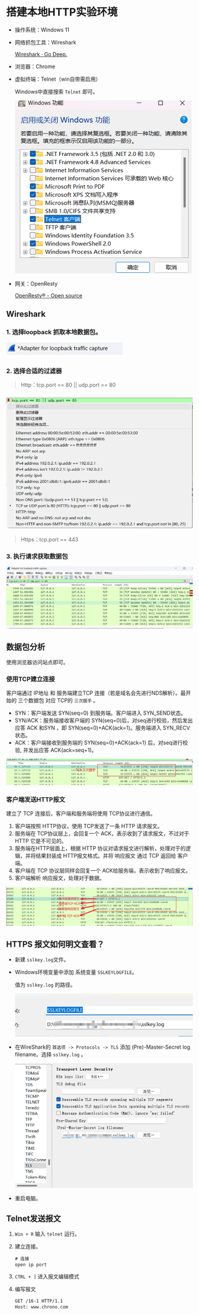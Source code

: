 # 搭建本地HTTP实验环境

* 操作系统：Windows 11

* 网络抓包工具：Wireshark

  [Wireshark · Go Deep.](https://www.wireshark.org/)

* 浏览器：Chrome

* 虚拟终端：Telnet（win自带需启用）

  Windows中直接搜索 `Telnet` 即可。

  ![image-20230123202106825](./HTTP%E6%9C%AC%E5%9C%B0%E5%AE%9E%E9%AA%8C%E7%8E%AF%E5%A2%83.assets/image-20230123202106825.png)

  

* 网关：OpenResty

  [OpenResty® - Open source](http://openresty.org/en/)



## Wireshark

### 1. 选择loopback 抓取本地数据包。

![image-20230123212816151](./HTTP%E6%9C%AC%E5%9C%B0%E5%AE%9E%E9%AA%8C%E7%8E%AF%E5%A2%83.assets/image-20230123212816151.png)

### 2. 选择合适的过滤器

> Http：tcp.port == 80 || udp.port == 80

### ![image-20230123212913760](./HTTP%E6%9C%AC%E5%9C%B0%E5%AE%9E%E9%AA%8C%E7%8E%AF%E5%A2%83.assets/image-20230123212913760.png)

> Https：tcp.port == 443

### 3. 执行请求获取数据包

![image-20230123213037720](./HTTP%E6%9C%AC%E5%9C%B0%E5%AE%9E%E9%AA%8C%E7%8E%AF%E5%A2%83.assets/image-20230123213037720.png)

## 数据包分析

使用浏览器访问站点即可。

### 使用TCP建立连接

客户端通过 IP地址 和 服务端建立TCP 连接（若是域名会先进行NDS解析）。最开始的 三个数据包 对应 TCP的 `三次握手` 。

* SYN：客户端发送 SYN(seq=0) 到服务端。客户端进入 SYN_SEND状态。
* SYN/ACK：服务端接收客户端的 SYN(seq=0)后，对seq进行校验，然后发出应答 ACK 和SYN ，即 SYN(seq=0)+ACK(ack=1)。服务端进入 SYN_RECV 状态。
* ACK：客户端接收到服务端的 SYN(seq=0)+ACK(ack=1) 后，对seq进行校验, 并发出应答 ACK(ack=seq+1)。

![image-20230124171405330](./HTTP%E6%9C%AC%E5%9C%B0%E5%AE%9E%E9%AA%8C%E7%8E%AF%E5%A2%83.assets/image-20230124171405330.png)

### 客户端发送HTTP报文

建立了 TCP 连接后，客户端和服务端将使用 TCP协议进行通信。

1. 客户端按照 HTTP协议，使用 TCP发送了一条 HTTP 请求报文。
2. 服务端在 TCP协议层上，会回复一个 ACK，表示收到了请求报文，不过对于 HTTP 它是不可见的。
3. 服务端在HTTP层面上，根据 HTTP 协议对请求报文进行解析，处理对于的逻辑，并将结果封装成 HTTP报文格式。并将 响应报文 通过 TCP 返回给 客户端。
4. 客户端在 TCP 协议层同样会回复一个 ACK给服务端，表示收到了响应报文。
5. 客户端解析 响应报文，处理对于数据。

![image-20230124180626511](./HTTP%E6%9C%AC%E5%9C%B0%E5%AE%9E%E9%AA%8C%E7%8E%AF%E5%A2%83.assets/image-20230124180626511.png)

## HTTPS 报文如何明文查看？

* 新建 `sslkey.log`文件。

* Windows环境变量中添加 系统变量 `SSLKEYLOGFILE`。

  值为 `sslkey.log` 的路径。

  ![image-20230212161526308](./HTTP%E6%9C%AC%E5%9C%B0%E5%AE%9E%E9%AA%8C%E7%8E%AF%E5%A2%83.assets/image-20230212161526308.png)

* 在WireShark的 `首选项 -> Protocols -> TLS` 添加 (Pre)-Master-Secret log filename。选择 `sslkey.log` 。

  ![image-20230212161255424](./HTTP%E6%9C%AC%E5%9C%B0%E5%AE%9E%E9%AA%8C%E7%8E%AF%E5%A2%83.assets/image-20230212161255424.png)

* 重启电脑。



## Telnet发送报文

1. `Win + R` 输入 `telnet` 运行。

2. 建立连接。

   ```shell
   # 连接
   open ip port
   ```

3. `CTRL + ]` 进入报文编辑模式

4. 编写报文

   ```http
   GET /16-1 HTTP/1.1
   Host: www.chrono.com


